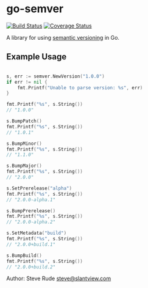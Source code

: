 # go-semver

[![Build Status](https://travis-ci.org/slantview/go-semver.png)](https://travis-ci.org/slantview/go-semver)
[![Coverage Status](https://coveralls.io/repos/slantview/go-semver/badge.png?branch=master)](https://coveralls.io/r/slantview/go-semver?branch=master)

A library for using [semantic versioning](http://semver.org/) in Go.

## Example Usage

```go

s, err := semver.NewVersion("1.0.0")
if err != nil {
    fmt.Printf("Unable to parse version: %s", err)
}

fmt.Printf("%s", s.String())
// "1.0.0"

s.BumpPatch()
fmt.Printf("%s", s.String())
// "1.0.1"

s.BumpMinor()
fmt.Printf("%s", s.String())
// "1.1.0"

s.BumpMajor()
fmt.Printf("%s", s.String())
// "2.0.0"

s.SetPrerelease("alpha")
fmt.Printf("%s", s.String())
// "2.0.0-alpha.1"

s.BumpPrerelease()
fmt.Printf("%s", s.String())
// "2.0.0-alpha.2"

s.SetMetadata("build")
fmt.Printf("%s", s.String())
// "2.0.0+build.1"

s.BumpBuild()
fmt.Printf("%s", s.String())
// "2.0.0+build.2"

```

Author: Steve Rude <steve@slantview.com>